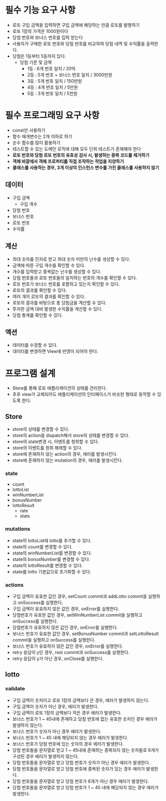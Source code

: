# 필수 기능 요구 사항

- 로또 구입 금액을 입력하면 구입 금액에 해당하는 만큼 로또를 발행하기
- 로또 1장의 가격은 1000원이다
- 당첨 번호와 보너스 번호를 입력 받는다
- 사용자가 구매한 로또 번호와 당첨 번호를 비교하여 당첨 내역 및 수익률을 출력한다.
- 당첨은 1등부터 5등까지 있다.
  - 당첨 기준 및 금액
    - 1등 : 6개 번호 일치 / 20억
    - 2등 : 5개 번호 + 보너스 번호 일치 / 3000만원
    - 3등 : 5개 번호 일치 / 150만원
    - 4등 : 4개 번호 일치 / 5만원
    - 5등 : 3개 번호 일치 / 5천원

# 필수 프로그래밍 요구 사항

- const만 사용하기
- 함수 매개변수는 2개 이하로 하기
- 순수 함수를 많이 활용하기
- 테스트할 수 있는 도메인 로직에 대해 모두 단위 테스트가 존재해야 한다
- **로또 번호와 당첨 로또 번호의 유효성 검사 시, 발생하는 중복 코드를 제거하기**
- **객체 바깥에서 객체 프로퍼티를 직접 조작하는 작업을 지양하기**
- **클래스를 사용하는 경우, 3개 이상의 인스턴스 변수를 가진 클래스를 사용하지 않기**

## 데이터

- 구입 금액
  - 구입 개수
- 당첨 번호
- 보너스 번호
- 로또 번호
- 수익률

## 계산

- 최대 숫자를 인자로 받고 최대 숫자 미만의 난수를 생성할 수 있다.
- 금액에 따른 구입 개수를 확인할 수 있다.
- 개수를 입력받고 중복없는 난수를 생성할 수 있다.
- 당첨 번호들과 로또 번호들의 일치하는 번호의 개수를 확인할 수 있다.
- 로또 번호가 보너스 번호를 포함하고 있는지 확인할 수 있다.
- 로또의 결과를 확인할 수 있다.
- 여러 개의 로또의 결과를 확인할 수 있다.
- 로또의 결과를 바탕으로 총 당첨금을 계산할 수 있다.
- 투자한 금액 대비 발생한 수익률을 계산할 수 있다.
- 당첨 통계를 확인할 수 있다.

## 액션

- 데이터를 수정할 수 있다.
- 데이터를 변경하면 View에 반영이 되어야 한다.

# 프로그램 설계

- Store를 통해 로또 애플리케이션의 상태를 관리한다.
- 추후 view가 교체되어도 애플리케이션의 인터페이스가 비슷한 형태로 동작할 수 있도록 한다.

## Store

- store의 상태를 변경할 수 있다.
- store의 action을 dispatch해서 store의 상태를 변경할 수 있다.
- store의 state변경 시, 이벤트를 청취할 수 있다.
- store의 이벤트를 청취 해제할 수 있다.
- store에 존재하지 않는 action의 경우, 애러를 발생시킨다.
- store에 존재하지 않는 mutation의 경우, 애러를 발생시킨다.

### state

- count
- lottoList
- winNumberList
- bonusNumber
- lottoResult
  - rate
  - stats

### mutations

- state의 lottoList에 lotto를 추가할 수 있다.
- state의 count를 변경할 수 있다.
- state의 winNumberList를 변경할 수 있다.
- state의 bonusNumber를 변경할 수 있다.
- state의 lottoResult를 변경할 수 있다.
- state를 lotto 기본값으로 초기화할 수 있다.

### actions

- 구입 금액이 유효한 값인 경우, setCount commit과 addLotto commit을 실행하고 onSuccess를 실행한다.
- 구입 금액이 유효하지 않은 값인 경우, onError를 실행한다.
- 당첨번호가 유효한 값인 경우, setWinNumberList commit을 실행하고 onSuccess를 실행한다.
- 당첨번호가 유효하지 않은 값인 경우, onError를 실행한다.
- 보너스 번호가 유효한 값인 경우, setBonusNumber commit과 setLottoResult commit을 실행하고 onSuccess를 실행한다.
- 보너스 번호가 유효하지 않은 값인 경우, onError를 실행한다.
- retry 응답이 y인 경우, rest commit과 onSuccess를 실행한다.
- retry 응답이 y가 아닌 경우, onClose를 실행한다.

## lotto

### validate

- 구입 금액이 숫자이고 로또 1장의 금액보다 큰 경우, 에러가 발생하지 않는다.
- 구입 금액이 숫자가 아닌 경우, 에러가 발생한다.
- 구입 금액이 로또 1장의 금액보다 적은 경우 에러가 발생한다.
- 보너스 번호가 1 ~ 45내에 존재하고 당첨 번호에 없는 유효한 숫자인 경우 에러가 발생하지 않는다.
- 보너스 번호가 숫자가 아닌 경우 에러가 발생한다.
- 보너스 번호가 1 ~ 45 내에 해당되지 않는 경우 에러가 발생한다.
- 보너스 번호가 당첨 번호에 있는 숫자의 경우 에러가 발생한다.
- 당첨 번호들을 문자열로 받고 1 ~ 45내에 존재하는 중복되지 않는 숫자들로 6개가 구성된 경우 에러가 발생하지 않는다.
- 당첨 번호들을 문자열로 받고 당첨 번호가 숫자가 아닌 경우 에러가 발생한다.
- 당첨 번호들을 문자열로 받고 당첨 번호에 중복된 숫자가 있는 경우 에러가 발생한다.
- 당첨 번호들을 문자열로 받고 당첨 번호가 6개가 아닌 경우 에러가 발생한다.
- 당첨 번호들을 문자열로 받고 당첨 번호가 1 ~ 45 내에 해당되지 않는 경우 에러가 발생한다.